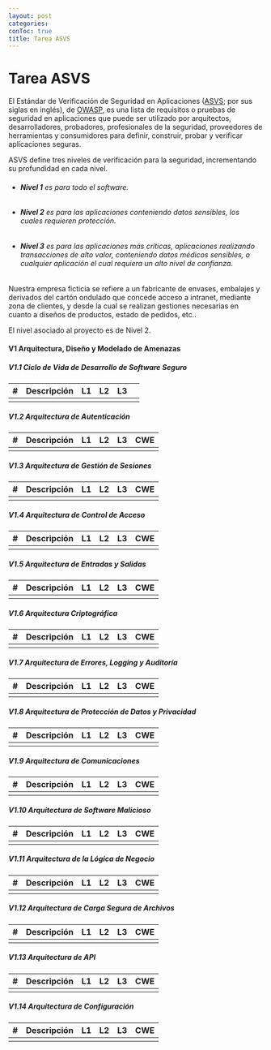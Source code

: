 ```yaml
---
layout: post
categories: 
conToc: true
title: Tarea ASVS
---
```




# Tarea ASVS



 El Estándar de Verificación de Seguridad en Aplicaciones ([ASVS](https://owasp.org/www-project-application-security-verification-standard/); por sus siglas en inglés), de [OWASP](https://owasp.org/),  es una lista de requisitos o pruebas de seguridad en aplicaciones que puede ser utilizado por arquitectos, desarrolladores,  probadores, profesionales de la seguridad,   proveedores de herramientas y consumidores para definir,  construir, probar y verificar aplicaciones seguras.
  
 ASVS define tres niveles de verificación para la seguridad, incrementando su profundidad en cada nivel. 

* ###### __Nivel 1__ es para todo el software.
* ###### __Nivel 2__ es para las aplicaciones conteniendo datos sensibles, los cuales requieren protección.
* ###### __Nivel 3__ es para las aplicaciones más críticas, aplicaciones realizando transacciones de alto valor, conteniendo datos médicos sensibles, o cualquier aplicación el cual requiera un alto nivel de confianza.

Nuestra empresa ficticia se refiere a un fabricante de envases, embalajes y derivados del cartón ondulado que concede acceso a intranet, mediante zona de clientes, y  desde la cual se realizan gestiones necesarias en cuanto a diseños de productos, estado de pedidos, etc..

El nivel asociado al proyecto es de Nivel 2.



#### V1 Arquitectura, Diseño y Modelado de Amenazas


##### V1.1 Ciclo de Vida de Desarrollo de Software Seguro

| # | Descripción | L1 | L2 | L3 |  |
|---|-------------|----|----|----|--|
|   |             |    |    |    |  |


##### V1.2 Arquitectura de Autenticación


| # | Descripción | L1 | L2 | L3 | CWE |
|---|-------------|----|----|----|-----|
|   |             |    |    |    |     |

##### V1.3 Arquitectura de Gestión de Sesiones


| # | Descripción | L1 | L2 | L3 | CWE |
|---|-------------|----|----|----|-----|
|   |             |    |    |    |     |


##### V1.4 Arquitectura de Control de Acceso


| # | Descripción | L1 | L2 | L3 | CWE |
|---|-------------|----|----|----|-----|
|   |             |    |    |    |     |

##### V1.5 Arquitectura de Entradas y Salidas


| # | Descripción | L1 | L2 | L3 | CWE |
|---|-------------|----|----|----|-----|
|   |             |    |    |    |     |

##### V1.6 Arquitectura Criptográfica


| # | Descripción | L1 | L2 | L3 | CWE |
|---|-------------|----|----|----|-----|
|   |             |    |    |    |     |

##### V1.7 Arquitectura de Errores, Logging y Auditoría


| # | Descripción | L1 | L2 | L3 | CWE |
|---|-------------|----|----|----|-----|
|   |             |    |    |    |     |

##### V1.8 Arquitectura de Protección de Datos y Privacidad


| # | Descripción | L1 | L2 | L3 | CWE |
|---|-------------|----|----|----|-----|
|   |             |    |    |    |     |

##### V1.9 Arquitectura de Comunicaciones


| # | Descripción | L1 | L2 | L3 | CWE |
|---|-------------|----|----|----|-----|
|   |             |    |    |    |     |

##### V1.10 Arquitectura de Software Malicioso


| # | Descripción | L1 | L2 | L3 | CWE |
|---|-------------|----|----|----|-----|
|   |             |    |    |    |     |

##### V1.11 Arquitectura de la Lógica de Negocio


| # | Descripción | L1 | L2 | L3 | CWE |
|---|-------------|----|----|----|-----|
|   |             |    |    |    |     |

##### V1.12 Arquitectura de Carga Segura   de Archivos


| # | Descripción | L1 | L2 | L3 | CWE |
|---|-------------|----|----|----|-----|
|   |             |    |    |    |     |

##### V1.13 Arquitectura de API


| # | Descripción | L1 | L2 | L3 | CWE |
|---|-------------|----|----|----|-----|
|   |             |    |    |    |     |

##### V1.14 Arquitectura de Configuración


| # | Descripción | L1 | L2 | L3 | CWE |
|---|-------------|----|----|----|-----|
|   |             |    |    |    |     |

